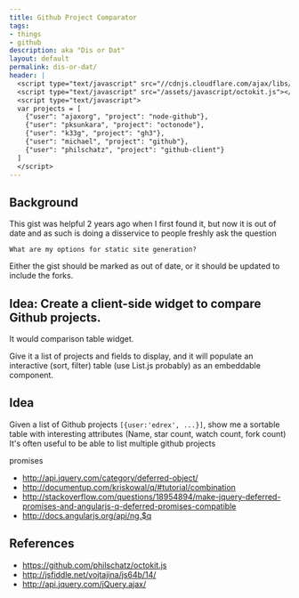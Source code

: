 ```yaml
---
title: Github Project Comparator
tags:
- things
- github
description: aka "Dis or Dat"
layout: default
permalink: dis-or-dat/
header: |
  <script type="text/javascript" src="//cdnjs.cloudflare.com/ajax/libs/underscore.js/1.5.2/underscore-min.js"></script>
  <script type="text/javascript" src="/assets/javascript/octokit.js"></script>
  <script type="text/javascript">
  var projects = [
    {"user": "ajaxorg", "project": "node-github"},
    {"user": "pksunkara", "project": "octonode"},
    {"user": "k33g", "project": "gh3"},
    {"user": "michael", "project": "github"},
    {"user": "philschatz", "project": "github-client"}
  ]
  </script>
---
```


## Background

This gist was helpful 2 years ago when I first found it, but now it is out of date and as such is doing a disservice to people freshly ask the question

    What are my options for static site generation?

Either the gist should be marked as out of date, or it should be updated to include the forks.

## Idea: Create a client-side widget to compare Github projects.

It would comparison table widget.

Give it a list of projects and fields to display, and it will populate an interactive (sort, filter) table (use List.js probably) as an embeddable component.


## Idea

Given a list of Github projects `[{user:'edrex', ...}]`, show me a sortable table with interesting attributes (Name, star count, watch count, fork count)
It's often useful to be able to list multiple github projects

promises

- <http://api.jquery.com/category/deferred-object/>
- <http://documentup.com/kriskowal/q/#tutorial/combination>
- <http://stackoverflow.com/questions/18954894/make-jquery-deferred-promises-and-angularjs-q-deferred-promises-compatible>
- <http://docs.angularjs.org/api/ng.$q>

## References

- <https://github.com/philschatz/octokit.js>
- <http://jsfiddle.net/vojtajina/js64b/14/>
- <http://api.jquery.com/jQuery.ajax/>